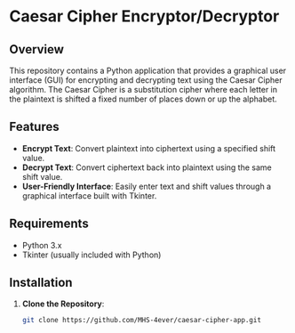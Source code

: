 # Caesar Cipher Encryptor/Decryptor

## Overview

This repository contains a Python application that provides a graphical user interface (GUI) for encrypting and decrypting text using the Caesar Cipher algorithm. The Caesar Cipher is a substitution cipher where each letter in the plaintext is shifted a fixed number of places down or up the alphabet.

## Features

- **Encrypt Text**: Convert plaintext into ciphertext using a specified shift value.
- **Decrypt Text**: Convert ciphertext back into plaintext using the same shift value.
- **User-Friendly Interface**: Easily enter text and shift values through a graphical interface built with Tkinter.


## Requirements

- Python 3.x
- Tkinter (usually included with Python)

## Installation

1. **Clone the Repository**:

   ```bash
   git clone https://github.com/MHS-4ever/caesar-cipher-app.git
